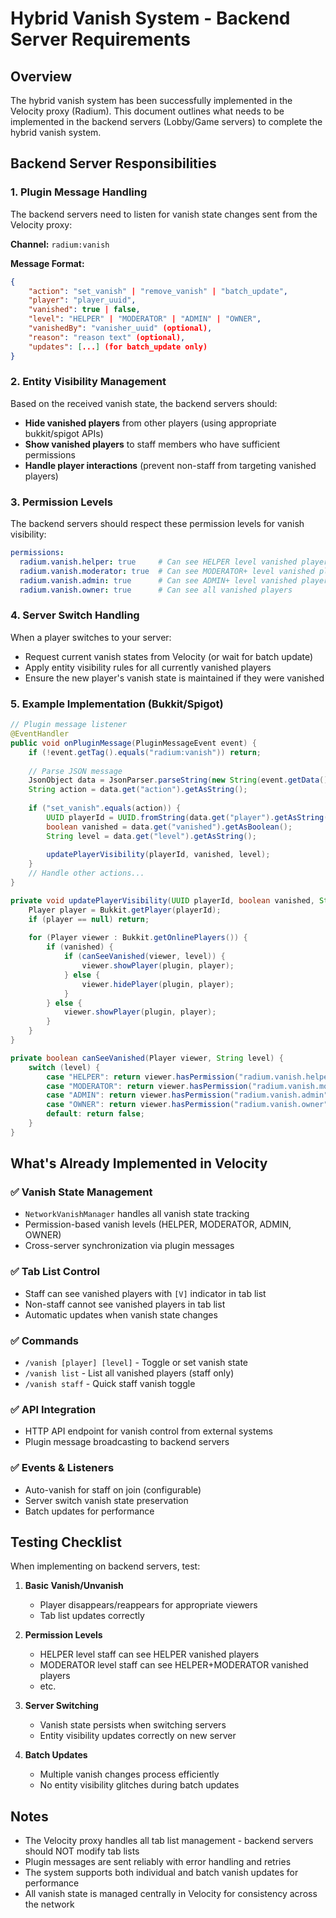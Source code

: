 # Hybrid Vanish System - Backend Server Requirements

## Overview
The hybrid vanish system has been successfully implemented in the Velocity proxy (Radium). This document outlines what needs to be implemented in the backend servers (Lobby/Game servers) to complete the hybrid vanish system.

## Backend Server Responsibilities

### 1. Plugin Message Handling
The backend servers need to listen for vanish state changes sent from the Velocity proxy:

**Channel:** `radium:vanish`

**Message Format:**
```json
{
    "action": "set_vanish" | "remove_vanish" | "batch_update",
    "player": "player_uuid",
    "vanished": true | false,
    "level": "HELPER" | "MODERATOR" | "ADMIN" | "OWNER",
    "vanishedBy": "vanisher_uuid" (optional),
    "reason": "reason text" (optional),
    "updates": [...] (for batch_update only)
}
```

### 2. Entity Visibility Management
Based on the received vanish state, the backend servers should:

- **Hide vanished players** from other players (using appropriate bukkit/spigot APIs)
- **Show vanished players** to staff members who have sufficient permissions
- **Handle player interactions** (prevent non-staff from targeting vanished players)

### 3. Permission Levels
The backend servers should respect these permission levels for vanish visibility:

```yaml
permissions:
  radium.vanish.helper: true     # Can see HELPER level vanished players
  radium.vanish.moderator: true  # Can see MODERATOR+ level vanished players  
  radium.vanish.admin: true      # Can see ADMIN+ level vanished players
  radium.vanish.owner: true      # Can see all vanished players
```

### 4. Server Switch Handling
When a player switches to your server:
- Request current vanish states from Velocity (or wait for batch update)
- Apply entity visibility rules for all currently vanished players
- Ensure the new player's vanish state is maintained if they were vanished

### 5. Example Implementation (Bukkit/Spigot)

```java
// Plugin message listener
@EventHandler
public void onPluginMessage(PluginMessageEvent event) {
    if (!event.getTag().equals("radium:vanish")) return;
    
    // Parse JSON message
    JsonObject data = JsonParser.parseString(new String(event.getData())).getAsJsonObject();
    String action = data.get("action").getAsString();
    
    if ("set_vanish".equals(action)) {
        UUID playerId = UUID.fromString(data.get("player").getAsString());
        boolean vanished = data.get("vanished").getAsBoolean();
        String level = data.get("level").getAsString();
        
        updatePlayerVisibility(playerId, vanished, level);
    }
    // Handle other actions...
}

private void updatePlayerVisibility(UUID playerId, boolean vanished, String level) {
    Player player = Bukkit.getPlayer(playerId);
    if (player == null) return;
    
    for (Player viewer : Bukkit.getOnlinePlayers()) {
        if (vanished) {
            if (canSeeVanished(viewer, level)) {
                viewer.showPlayer(plugin, player);
            } else {
                viewer.hidePlayer(plugin, player);
            }
        } else {
            viewer.showPlayer(plugin, player);
        }
    }
}

private boolean canSeeVanished(Player viewer, String level) {
    switch (level) {
        case "HELPER": return viewer.hasPermission("radium.vanish.helper");
        case "MODERATOR": return viewer.hasPermission("radium.vanish.moderator");
        case "ADMIN": return viewer.hasPermission("radium.vanish.admin");
        case "OWNER": return viewer.hasPermission("radium.vanish.owner");
        default: return false;
    }
}
```

## What's Already Implemented in Velocity

### ✅ Vanish State Management
- `NetworkVanishManager` handles all vanish state tracking
- Permission-based vanish levels (HELPER, MODERATOR, ADMIN, OWNER)
- Cross-server synchronization via plugin messages

### ✅ Tab List Control
- Staff can see vanished players with `[V]` indicator in tab list
- Non-staff cannot see vanished players in tab list
- Automatic updates when vanish state changes

### ✅ Commands
- `/vanish [player] [level]` - Toggle or set vanish state
- `/vanish list` - List all vanished players (staff only)
- `/vanish staff` - Quick staff vanish toggle

### ✅ API Integration
- HTTP API endpoint for vanish control from external systems
- Plugin message broadcasting to backend servers

### ✅ Events & Listeners
- Auto-vanish for staff on join (configurable)
- Server switch vanish state preservation
- Batch updates for performance

## Testing Checklist

When implementing on backend servers, test:

1. **Basic Vanish/Unvanish**
   - Player disappears/reappears for appropriate viewers
   - Tab list updates correctly

2. **Permission Levels**
   - HELPER level staff can see HELPER vanished players
   - MODERATOR level staff can see HELPER+MODERATOR vanished players
   - etc.

3. **Server Switching**
   - Vanish state persists when switching servers
   - Entity visibility updates correctly on new server

4. **Batch Updates**
   - Multiple vanish changes process efficiently
   - No entity visibility glitches during batch updates

## Notes

- The Velocity proxy handles all tab list management - backend servers should NOT modify tab lists
- Plugin messages are sent reliably with error handling and retries
- The system supports both individual and batch vanish updates for performance
- All vanish state is managed centrally in Velocity for consistency across the network
